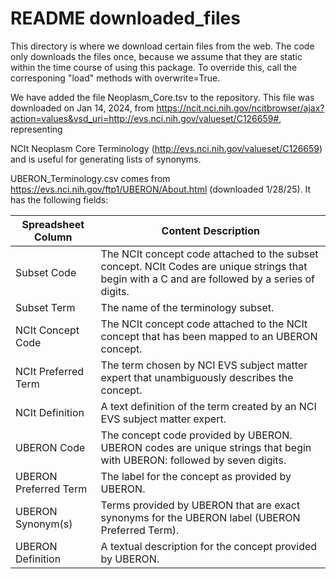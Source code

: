 # README downloaded_files
This directory is where we download certain files from the web. The code only downloads the files once, because we
assume that they are static within the time course of using this package. To override this, call the corresponing
"load" methods with overwrite=True.

We have added the file Neoplasm_Core.tsv to the repository. This file was downloaded on Jan 14, 2024, from
https://ncit.nci.nih.gov/ncitbrowser/ajax?action=values&vsd_uri=http://evs.nci.nih.gov/valueset/C126659#, representing

NCIt Neoplasm Core Terminology (http://evs.nci.nih.gov/valueset/C126659) and is useful for generating lists of synonyms.

UBERON_Terminology.csv comes from https://evs.nci.nih.gov/ftp1/UBERON/About.html (downloaded 1/28/25).  It has the following fields:

|Spreadsheet Column	| Content Description |
|-------------------|---------------------|
|Subset Code|	The NCIt concept code attached to the subset concept. NCIt Codes are unique strings that begin with a C and are followed by a series of digits.|
|Subset Term|	The name of the terminology subset.|
|NCIt Concept Code|	The NCIt concept code attached to the NCIt concept that has been mapped to an UBERON concept.|
|NCIt Preferred Term|	The term chosen by NCI EVS subject matter expert that unambiguously describes the concept.|
|NCIt Definition|	A text definition of the term created by an NCI EVS subject matter expert.|
|UBERON Code|	The concept code provided by UBERON. UBERON codes are unique strings that begin with UBERON: followed by seven digits.|
|UBERON Preferred Term|	The label for the concept as provided by UBERON.|
|UBERON Synonym(s)|	Terms provided by UBERON that are exact synonyms for the UBERON label (UBERON Preferred Term).|
|UBERON Definition|	A textual description for the concept provided by UBERON.|
